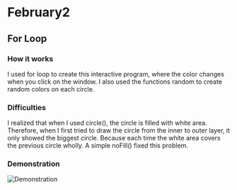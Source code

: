 # February2

## For Loop

### How it works
I used for loop to create this interactive program, where the color changes when you click on the window. I also used the functions random to create random colors on each circle. 

### Difficulties
I realized that when I used circle(), the circle is filled with white area. Therefore, when I first tried to draw the circle from the inner to outer layer, it only showed the biggest circle. Because each time the white area covers the previous circle wholly. A simple noFill() fixed this problem. 

### Demonstration 

![Demonstration](https://github.com/fyk211/Intro-to-IM/blob/main/February2/demonstration.gif?raw=true)
